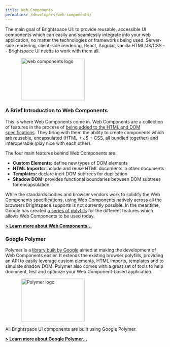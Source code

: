 ```yaml
---
title: Web Components
permalink: /developers/web-components/
---
```


The main goal of Brightspace UI: to provide reusable, accessible UI components which can easily and seamlessly integrate into your web application, no matter the technologies or frameworks being used. Server-side rendering, client-side rendering, React, Angular, vanilla HTML/JS/CSS -- Brightspace UI needs to work with them all.

<img src="{{ site.baseurl }}images/web-components-logo.svg" alt="web components logo" style="padding-left: 50px;width:200px;height:133px;" />

### A Brief Introduction to Web Components

This is where Web Components come in. Web Components are a collection of features in the process of [being added to the HTML and DOM specifications](https://www.w3.org/standards/techs/components#w3c_all). They bring with them the ability to create components which are reusable, encapsulated (HTML + JS + CSS, all bundled together) and interoperable (play nice with each other).

The four main features behind Web Components are:

- **Custom Elements:** define new types of DOM elements
- **HTML Imports:** include and reuse HTML documents in other documents
- **Templates:** declare inert DOM subtrees for duplication
- **Shadow DOM:** provides functional boundaries between DOM subtrees for encapsulation

While the standards bodies and browser vendors work to solidify the Web Components specifications, using Web Components natively across all the browsers Brightspace supports is not currently possible. In the meantime, Google has created [a series of polyfills](http://webcomponents.org/polyfills/) for the different features which allows Web Components to be used today.

**[> Learn more about Web Components...](http://webcomponents.org/)**

### Google Polymer

Polymer is a [library built by Google](https://www.polymer-project.org) aimed at making the development of Web Components easier. It extends the existing browser polyfills, providing an API to easily leverage custom elements, HTML imports, templates and to simulate shadow DOM. Polymer also comes with a great set of tools to help document, test and optimize your Web Component-based application.

<img src="{{ site.baseurl }}images/polymer-logo.png" alt="Polymer logo" style="padding-left: 50px;width:200px;height:136px;" />

All Brightspace UI components are built using Google Polymer.

**[> Learn more about Google Polymer...](https://www.polymer-project.org)**
